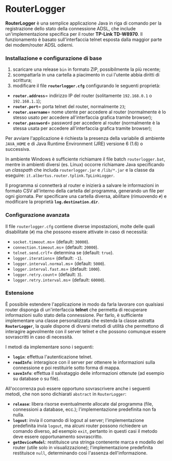 RouterLogger
============

**RouterLogger** &egrave; una semplice applicazione Java in riga di comando per la registrazione dello stato della connessione ADSL, che include un'implementazione specifica per il router **TP-Link TD-W8970**. Il funzionamento &egrave; basato sull'interfaccia telnet esposta dalla maggior parte dei modem/router ADSL odierni.

### Installazione e configurazione di base

1. scaricare una release <code>bin</code> in formato ZIP, possibilmente la pi&ugrave; recente;
2. scompattarla in una cartella a piacimento in cui l'utente abbia diritti di scrittura;
3. modificare il file <code>**routerlogger.cfg**</code> configurando le seguenti propriet&agrave;:
  * <code>**router.address**</code>= indirizzo IP del router (solitamente <code>192.168.0.1</code> o <code>192.168.1.1</code>);
  * <code>**router.port**</code>= porta telnet del router, normalmente <code>23</code>;
  * <code>**router.username**</code>= nome utente per accedere al router (normalmente &egrave; lo stesso usato per accedere all'interfaccia grafica tramite browser);
  * <code>**router.password**</code>= password per accedere al router (normalmente &egrave; la stessa usata per accedere all'interfaccia grafica tramite browser);

Per avviare l'applicazione &egrave; richiesta la presenza della variabile di ambiente <code>JAVA_HOME</code> e di Java Runtime Environment (JRE) versione 6 (1.6) o successiva.

In ambiente Windows &egrave; sufficiente richiamare il file batch <code>routerlogger.bat</code>, mentre in ambienti diversi (es. Linux) occorre richiamare Java specificando un *classpath* che includa <code>routerlogger.jar</code> e <code>/lib/*.jar</code> e la classe da eseguire: <code>it.albertus.router.tplink.TpLinkLogger</code>.

Il programma si connetter&agrave; al router e inizier&agrave; a salvare le informazioni in formato CSV all'interno della cartella del programma, generando un file per ogni giornata. Per specificare una cartella diversa, abilitare (rimuovendo <code>#</code>) e modificare la propriet&agrave; <code>**log.destination.dir**</code>.

### Configurazione avanzata

Il file <code>routerlogger.cfg</code> contiene diverse impostazioni, molte delle quali disabilitate (<code>#</code>) ma che possono essere attivate in caso di necessit&agrave;:

* <code>socket.timeout.ms</code>= (default: <code>30000</code>).
* <code>connection.timeout.ms</code>= (default: <code>20000</code>).
* <code>telnet.send.crlf</code>= determina se (default: <code>true</code>).
* <code>logger.iterations</code>= (default: <code>-1</code>).
* <code>logger.interval.normal.ms</code>= (default: <code>5000</code>).
* <code>logger.interval.fast.ms</code>= (default: <code>1000</code>).
* <code>logger.retry.count</code>= (default: <code>3</code>).
* <code>logger.retry.interval.ms</code>= (default: <code>60000</code>).

### Estensione

&Egrave; possibile estendere l'applicazione in modo da farla lavorare con qualsiasi router disponga di un'interfaccia **telnet** che permetta di recuperare informazioni sullo stato della connessione. Per farlo, &egrave; sufficiente implementare una classe personalizzata che estenda la classe astratta <code>**RouterLogger**</code>, la quale dispone di diversi metodi di utilit&agrave; che permettono di interagire agevolmente con il server telnet e che possono comunque essere sovrascritti in caso di necessit&agrave;.

I metodi da implementare sono i seguenti:
* <code>**login**</code>: effettua l'autenticazione telnet.
* <code>**readInfo**</code>: interagisce con il server per ottenere le informazioni sulla connessione e poi restituirle sotto forma di mappa.
* <code>**saveInfo**</code>: effettua il salvataggio delle informazioni ottenute (ad esempio su database o su file).

All'occorrenza pu&ograve; essere opportuno sovrascrivere anche i seguenti metodi, che non sono dichiarati <code>abstract</code> in <code>RouterLogger</code>:
* <code>**release**</code>: libera risorse eventualmente allocate dal programma (file, connessioni a database, ecc.); l'implementazione predefinita non fa nulla.
* <code>**logout**</code>: invia il comando di logout al server; l'implementazione predefinita invia <code>logout</code>, ma alcuni router possono richiedere un comando diverso, ad esempio <code>exit</code>, pertanto in questi casi il metodo deve essere opportunamento sovrascritto.
* <code>**getDeviceModel**</code>: restituisce una stringa contenente marca e modello del router (utile solo in visualizzazione); l'implementazione predefinita restituisce <code>null</code>, determinando cos&igrave; l'assenza dell'informazione.
